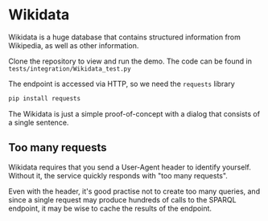 # Wikidata

Wikidata is a huge database that contains structured information from Wikipedia, as well as other information.

Clone the repository to view and run the demo. The code can be found in `tests/integration/Wikidata_test.py`

The endpoint is accessed via HTTP, so we need the `requests` library

~~~bash
pip install requests
~~~

The Wikidata is just a simple proof-of-concept with a dialog that consists of a single sentence.

## Too many requests

Wikidata requires that you send a User-Agent header to identify yourself. Without it, the service quickly responds with "too many requests".

Even with the header, it's good practise not to create too many queries, and since a single request may produce hundreds of calls to the SPARQL endpoint, it may be wise to cache the results of the endpoint.


